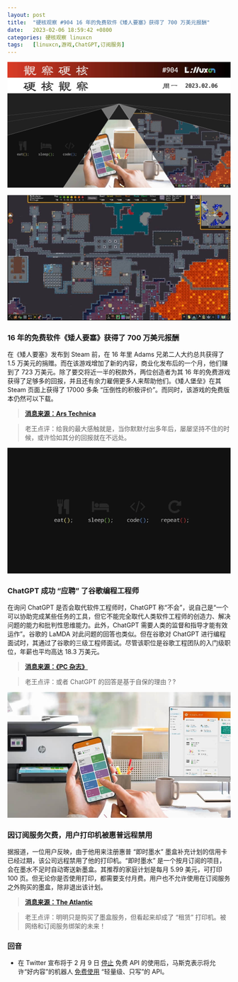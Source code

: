```yaml
---
layout: post
title:	"硬核观察 #904 16 年的免费软件《矮人要塞》获得了 700 万美元报酬"
date:	2023-02-06 18:59:42 +0800 
categories:	硬核观察 linuxcn 
tags:	[linuxcn,游戏,ChatGPT,订阅服务]
---
```



![](/Asserts/Images/album/202302/06/185549nxurhh7urhwr77xw.jpg)


![](/Asserts/Images/album/202302/06/185609xsme8m5sefvk8vt1.jpg)


### 16 年的免费软件《矮人要塞》获得了 700 万美元报酬


在《矮人要塞》发布到 Steam 前，在 16 年里 Adams 兄弟二人大约总共获得了 1.5 万美元的捐赠。而在该游戏增加了新的内容，商业化发布后的一个月，他们赚到了 723 万美元。除了要交将近一半的税款外，两位创造者为其 16 年的免费游戏获得了足够多的回报，并且还有余力雇佣更多人来帮助他们。《矮人堡垒》在其 Steam 页面上获得了 17000 多条 “压倒性的积极评价”。而同时，该游戏的免费版本仍然可以下载。



> 
> **[消息来源：Ars Technica](https://arstechnica.com/gaming/2023/02/after-16-years-of-freeware-dwarf-fortress-creators-get-their-7m-payday/)**
> 
> 
> 



> 
> 老王点评：给我的最大感触就是，当你默默付出多年后，屡屡坚持不住的时候，或许恰如其分的回报就在不远处。
> 
> 
> 


![](/Asserts/Images/album/202302/06/185706mnrf4zu6r1vjnk4x.jpg)


### ChatGPT 成功 “应聘” 了谷歌编程工程师


在询问 ChatGPT 是否会取代软件工程师时，ChatGPT 称“不会”，说自己是“一个可以协助完成某些任务的工具，但它不能完全取代人类软件工程师的创造力、解决问题的能力和批判性思维能力。此外，ChatGPT 需要人类的监督和指导才能有效运作”。谷歌的 LaMDA 对此问题的回答也类似。但在谷歌对 ChatGPT 进行编程面试时，其通过了谷歌的三级工程师面试。尽管该职位是谷歌工程团队的入门级职位，年薪也平均高达 18.3 万美元。



> 
> **[消息来源：《PC 杂志》](https://www.pcmag.com/news/chatgpt-passes-google-coding-interview-for-level-3-engineer-with-183k-salary)**
> 
> 
> 



> 
> 老王点评：或者 ChatGPT 的回答是基于自保的理由？?
> 
> 
> 


![](/Asserts/Images/album/202302/06/185715d276y2avukwrjq66.jpg)


### 因订阅服务欠费，用户打印机被惠普远程禁用


据报道，一位用户反映，由于他用来注册惠普 “即时墨水” 墨盒补充计划的信用卡已经过期，该公司远程禁用了他的打印机。“即时墨水” 是一个按月订阅的项目，会在墨水不足时自动寄送新墨盒。其推荐的家庭计划是每月 5.99 美元，可打印 100 页。但无论你是否使用打印，都需要支付月费。用户也不允许使用在订阅服务之外购买的墨盒，除非退出该计划。



> 
> **[消息来源：The Atlantic](https://www.theatlantic.com/technology/archive/2023/02/home-printer-digital-rights-management-hp-instant-ink-subscription/672913/)**
> 
> 
> 



> 
> 老王点评：明明只是购买了墨盒服务，但看起来却成了 “租赁” 打印机。被网络和订阅服务绑架的未来！
> 
> 
> 


### 回音


* 在 Twitter 宣布将于 2 月 9 日 [停止](/article-15503-1.html) 免费 API 的使用后，马斯克表示将允许“好内容”的机器人 [免费使用](https://www.theverge.com/2023/2/5/23586577/elon-musk-bots-good-content-twitters-api-free) “轻量级、只写”的 API。
